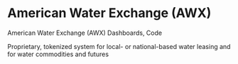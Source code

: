 # American Water Exchange (AWX)
American Water Exchange (AWX) Dashboards, Code

Proprietary, tokenized system for local- or national-based water leasing and for water commodities and futures
